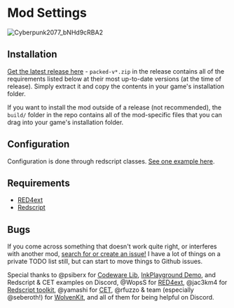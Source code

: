 # Mod Settings

![Cyberpunk2077_bNHd9cRBA2](https://user-images.githubusercontent.com/141431/180589492-3a2d9c95-bb75-4288-aef9-c4b7fc08c41d.jpg)

## Installation

[Get the latest release here](https://github.com/jackhumbert/mod_settings/releases) - `packed-v*.zip` in the release contains all of the requirements listed below at their most up-to-date versions (at the time of release). Simply extract it and copy the contents in your game's installation folder.

If you want to install the mod outside of a release (not recommended), the `build/` folder in the repo contains all of the mod-specific files that you can drag into your game's installation folder.

## Configuration

Configuration is done through redscript classes. [See one example here](https://github.com/jackhumbert/in_world_navigation/blob/main/src/redscript/in_world_navigation/InWorldNavigation.reds).

## Requirements

* [RED4ext](https://github.com/WopsS/RED4ext)
* [Redscript](https://github.com/jac3km4/redscript)

## Bugs

If you come across something that doesn't work quite right, or interferes with another mod, [search for or create an issue!](https://github.com/jackhumbert/mod_settings/issues) I have a lot of things on a private TODO list still, but can start to move things to Github issues.

Special thanks to @psiberx for [Codeware Lib](https://github.com/psiberx/cp2077-codeware/), [InkPlayground Demo](https://github.com/psiberx/cp2077-playground), and Redscript & CET examples on Discord, @WopsS for [RED4ext](https://github.com/WopsS/RED4ext), @jac3km4 for [Redscript toolkit](https://github.com/jac3km4/redscript), @yamashi for [CET](https://github.com/yamashi/CyberEngineTweaks), @rfuzzo & team (especially @seberoth!) for [WolvenKit](https://github.com/WolvenKit/WolvenKit), and all of them for being helpful on Discord.

